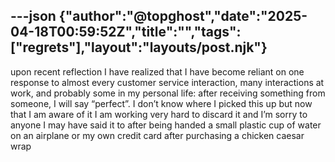 ---json
{"author":"@topghost","date":"2025-04-18T00:59:52Z","title":"","tags":["regrets"],"layout":"layouts/post.njk"}
---
upon recent reflection I have realized that I have become reliant on one response to almost every customer service interaction, many interactions at work, and probably some in my personal life: after receiving something from someone, I will say &#x201C;perfect&#x201D;. I don&#x2019;t know where I picked this up but now that I am aware of it I am working very hard to discard it and I&#x2019;m sorry to anyone I may have said it to after being handed a small plastic cup of water on an airplane or my own credit card after purchasing a chicken caesar wrap 
